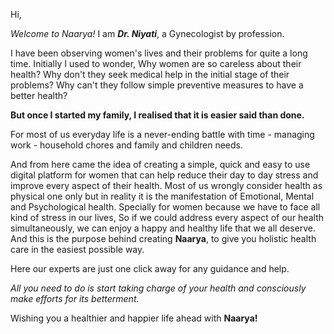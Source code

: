 Hi,

_Welcome to Naarya!_
I am **_Dr. Niyati_**, a Gynecologist by profession. 

I have been observing women's lives and their problems for quite a long time.
Initially I used to wonder,
Why women are so careless about their health?
Why don't they seek medical help in the initial stage of their problems? 
Why can't they follow simple preventive measures to have a better health?

**But once I started my family, I realised that it is easier said than done.**

For most of us everyday life is a never-ending battle with time - managing work - household chores and family and children needs.

And from here came the idea of creating a simple, quick and easy to use digital platform for women that can help reduce their day to day stress and  improve every aspect of their health.
Most of us wrongly consider health as physical one only but in reality it is the manifestation of Emotional, Mental and Psychological health. 
Specially for women because we have to face all kind of stress in our lives, So if we could address every aspect of our health simultaneously, we can enjoy a happy and healthy life that we all deserve. 
And this is the purpose behind creating **Naarya**, to give you holistic health care in the easiest possible way. 

Here our experts are just one click away for any guidance and help.

_All you need to do is start taking charge of your health and consciously make efforts for its betterment._

Wishing you a healthier and happier life ahead with **Naarya!**
